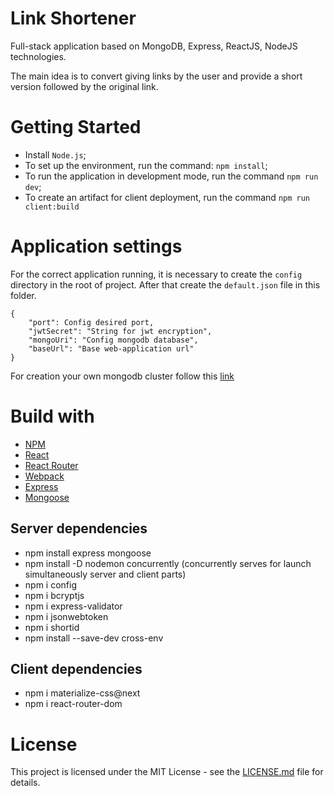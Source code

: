# Link Shortener

Full-stack application based on MongoDB, Express, ReactJS, NodeJS technologies. 

The main idea is to convert giving links by the user and provide a short version followed by the original link.

# Getting Started

* Install `Node.js`;
* To set up the environment, run the command: `npm install`;
* To run the application in development mode, run the command `npm run dev`;
* To create an artifact for client deployment, run the command `npm run client:build`

# Application settings

For the correct application running, it is necessary to create the `config` directory in the root of project.
After that create the `default.json` file in this folder.

```
{
    "port": Config desired port,
    "jwtSecret": "String for jwt encryption",
    "mongoUri": "Config mongodb database",
    "baseUrl": "Base web-application url"
}
```
For creation your own mongodb cluster follow this [link](https://www.mongodb.com/2)

# Build with

* [NPM](https://www.npmjs.com/)
* [React](https://ru.reactjs.org/docs/getting-started.html)
* [React Router](https://reactrouter.com/web/guides/quick-start)
* [Webpack](https://webpack.js.org/)
* [Express](https://expressjs.com/ru/)
* [Mongoose](https://mongoosejs.com/)

## Server dependencies

* npm install express mongoose
* npm install -D nodemon concurrently (concurrently serves for launch simultaneously server and client parts)
* npm i config
* npm i bcryptjs
* npm i express-validator
* npm i jsonwebtoken
* npm i shortid
* npm install --save-dev cross-env

## Client dependencies

* npm i materialize-css@next
* npm i react-router-dom

# License
This project is licensed under the MIT License - see the [LICENSE.md](https://github.com/green1971weekend/Link-shortener/blob/main/LICENSE) file for details.
